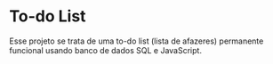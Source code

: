 # To-do List
Esse projeto se trata de uma to-do list (lista de afazeres) permanente funcional usando banco de dados SQL e JavaScript.
